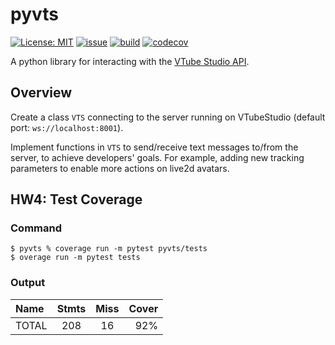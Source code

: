 # pyvts
[![License: MIT](https://img.shields.io/github/license/Genteki/pyvts?style=flat-square)](https://opensource.org/licenses/MIT) [![issue](https://img.shields.io/github/issues/genteki/pyvts?style=flat-square)](https://github.com/Genteki/pyvts/issues) [![build](https://img.shields.io/circleci/build/github/Genteki/pyvts?style=flat-square)](https://circleci.com/gh/Genteki/pyvts)
[![codecov](https://img.shields.io/codecov/c/github/Genteki/pyvts?style=flat-square&token=PP0TY1R27S)](https://codecov.io/gh/Genteki/pyvts)

A python library for interacting with the [VTube Studio API](https://github.com/DenchiSoft/VTubeStudio).

## Overview
Create a class `VTS` connecting to the server running on VTubeStudio (default port: `ws://localhost:8001`).

Implement functions in `VTS` to send/receive text messages to/from the server, to achieve developers' goals. For example, adding new tracking parameters to enable more actions on live2d avatars.

## HW4: Test Coverage
### Command

    $ pyvts % coverage run -m pytest pyvts/tests
    $ overage run -m pytest tests  
### Output

|Name|Stmts|Miss|Cover|
|:--- |:---:|:---:| ---: |
|TOTAL | 208 | 16 |  92% |